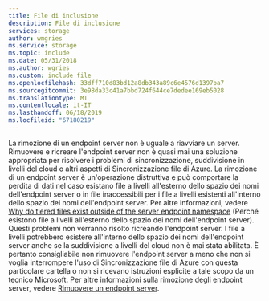 ```yaml
---
title: File di inclusione
description: File di inclusione
services: storage
author: wmgries
ms.service: storage
ms.topic: include
ms.date: 05/31/2018
ms.author: wgries
ms.custom: include file
ms.openlocfilehash: 33dff710d83bd12a8db343a89c6e4576d1397ba7
ms.sourcegitcommit: 3e98da33c41a7bbd724f644ce7dedee169eb5028
ms.translationtype: MT
ms.contentlocale: it-IT
ms.lasthandoff: 06/18/2019
ms.locfileid: "67180219"
---
```

La rimozione di un endpoint server non è uguale a riavviare un server. Rimuovere e ricreare l'endpoint server non è quasi mai una soluzione appropriata per risolvere i problemi di sincronizzazione, suddivisione in livelli del cloud o altri aspetti di Sincronizzazione file di Azure. La rimozione di un endpoint server è un'operazione distruttiva e può comportare la perdita di dati nel caso esistano file a livelli all'esterno dello spazio dei nomi dell'endpoint server o in file inaccessibili per i file a livelli esistenti all'interno dello spazio dei nomi dell'endpoint server. Per altre informazioni, vedere [Why do tiered files exist outside of the server endpoint namespace](../articles/storage/files/storage-files-faq.md#afs-tiered-files-out-of-endpoint) (Perché esistono file a livelli all'esterno dello spazio dei nomi dell'endpoint server). Questi problemi non verranno risolto ricreando l'endpoint server. I file a livelli potrebbero esistere all'interno dello spazio dei nomi dell'endpoint server anche se la suddivisione a livelli del cloud non è mai stata abilitata. È pertanto consigliabile non rimuovere l'endpoint server a meno che non si voglia interrompere l'uso di Sincronizzazione file di Azure con questa particolare cartella o non si ricevano istruzioni esplicite a tale scopo da un tecnico Microsoft. Per altre informazioni sulla rimozione degli endpoint server, vedere [Rimuovere un endpoint server](../articles/storage/files/storage-sync-files-server-endpoint.md#remove-a-server-endpoint).    